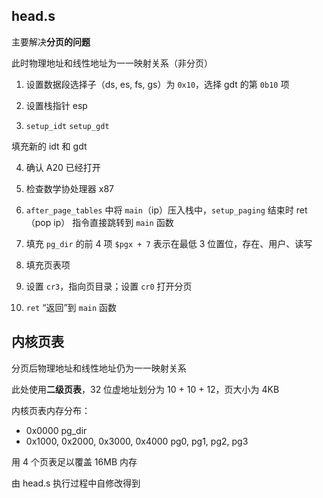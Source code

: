 ## head.s

主要解决**分页的问题**

此时物理地址和线性地址为一一映射关系（非分页）

1. 设置数据段选择子（ds, es, fs, gs）为 `0x10`，选择 gdt 的第 `0b10` 项

2. 设置栈指针 esp

3. `setup_idt` `setup_gdt`

填充新的 idt 和 gdt

4. 确认 A20 已经打开

5. 检查数学协处理器 x87

6. `after_page_tables` 中将 `main`（ip）压入栈中，`setup_paging` 结束时 ret（pop ip） 指令直接跳转到 `main` 函数

7. 填充 `pg_dir` 的前 4 项 `$pgx + 7` 表示在最低 3 位置位，存在、用户、读写

8. 填充页表项

9. 设置 `cr3`，指向页目录；设置 `cr0` 打开分页

10. `ret` “返回”到 `main` 函数

## 内核页表

分页后物理地址和线性地址仍为一一映射关系

此处使用**二级页表**，32 位虚地址划分为 10 + 10 + 12，页大小为 4KB

内核页表内存分布：

- 0x0000 pg\_dir
- 0x1000, 0x2000, 0x3000, 0x4000 pg0, pg1, pg2, pg3

用 4 个页表足以覆盖 16MB 内存

由 head.s 执行过程中自修改得到


